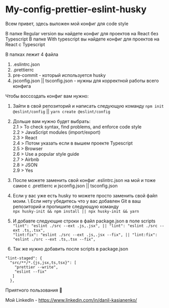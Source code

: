 # My-config-prettier-eslint-husky
Всем привет, здесь выложен мой конфиг для code style

В папке Regular version вы найдете конфиг для проектов на React без Typescript
В папке With typescript вы найдете конфиг для проектов на React с Typescript

В папках лежит 4 файла 
 1. .eslintrc.json
 2. .prettierrc
 3. pre-commit - который используется husky
 4. jsconfig.json || tsconfig.json - нужны для корректной работы всего конфига

Чтобы воссоздать конфиг вам нужно:
  1. Зайти в свой репозиторий и написать следующую команду `npm init @eslint/config` || `yarn create @eslint/config`
  2. Дольше вам нужно будет выбрать:
    \
    2.1 > To check syntax, find problems, and enforce code style
    \
    2.2 > JavaScript modules (import/export)
    \
    2.3 > React
    \
    2.4 > Потом указать если в вышем проекте Typescript
    \
    2.5 > Browser
    \
    2.6 > Use a popular style guide
    \
    2.7 > Airbnb
    \
    2.8 > JSON
    \
    2.9 > Yes
  3. После можете заменить свой конфиг .eslintrc.json на мой и тоже самое с .prettierrc и jsconfig.json || tsconfig.json
  4. Если у вас уже есть husky то можете просто заменить свой файл моим.
     \ 
     Если нету убедитесь что у вас добавлен Git в ваш репозиторий и пропишите следующую команду 
     \
     `npx husky-init && npm install || npx husky-init && yarn`
  5. И добавте следующие строки в файл package.json в поле scripts
    \
    `
    "lint": "eslint ./src --ext .js,.jsx", || "lint": "eslint ./src --ext .ts,.tsx",
    `
    \
    `
    "lint:fix": "eslint ./src --ext .js,.jsx --fix", || "lint:fix": "eslint ./src --ext .ts,.tsx --fix",
    `
    
  6. Так же нужно добавить после scripts в package.json
  ```
  "lint-staged": {
    "src/**/*.{js,jsx,ts,tsx}": [
      "prettier --write",
      "eslint --fix"
     ]
    }, 
  ```
     
  Приятного пользования 🥳
  
  Мой LinkedIn - https://www.linkedin.com/in/danil-kasianenko/ 
